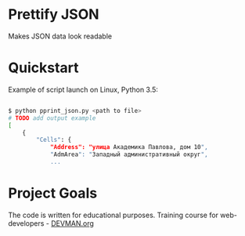 # Prettify JSON
Makes JSON data look readable


# Quickstart


Example of script launch on Linux, Python 3.5:

```bash

$ python pprint_json.py <path to file>
# TODO add output example
[
    {
        "Cells": {
            "Address": "улица Академика Павлова, дом 10",
            "AdmArea": "Западный административный округ",
            ...

```

# Project Goals

The code is written for educational purposes. Training course for web-developers - [DEVMAN.org](https://devman.org)

